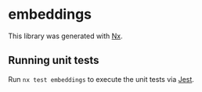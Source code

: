 # embeddings

This library was generated with [Nx](https://nx.dev).

## Running unit tests

Run `nx test embeddings` to execute the unit tests via [Jest](https://jestjs.io).
